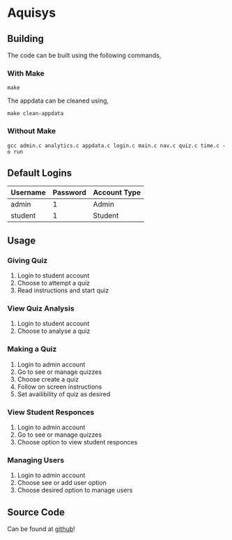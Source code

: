 
# Aquisys

## Building
The code can be built using the following commands,
### With Make
```
make
```
The appdata can be cleaned using,
```
make clean-appdata
```
### Without Make
```
gcc admin.c analytics.c appdata.c login.c main.c nav.c quiz.c time.c -o run
```

## Default Logins
| Username | Password | Account Type |
| -------- | -------- | ------------ |
| admin | 1 | Admin |
| student | 1 | Student |

## Usage
### Giving Quiz
 1. Login to student account
 2. Choose to attempt a quiz
 3. Read instructions and start quiz

### View Quiz Analysis
 1. Login to student account
 2. Choose to analyse a quiz

### Making a Quiz
 1. Login to admin account
 2. Go to see or manage quizzes
 3. Choose create a quiz
 4. Follow on screen instructions
 5. Set availibility of quiz as desired

### View Student Responces
 1. Login to admin account
 2. Go to see or manage quizzes
 3. Choose option to view student responces

### Managing Users
 1. Login to admin account
 2. Choose see or add user option
 3. Choose desired option to manage users

## Source Code
Can be found at [github](https://github.com/karthikmurakonda/Aquisys/)!
